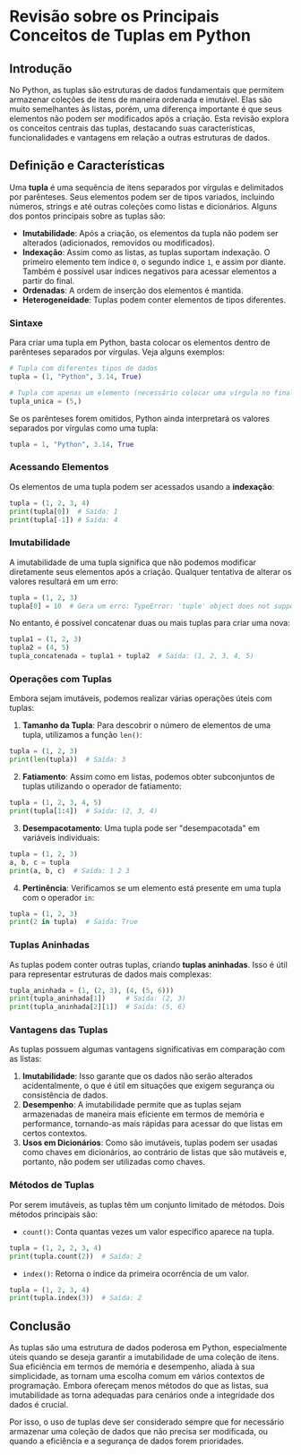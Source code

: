 # Revisão sobre os Principais Conceitos de Tuplas em Python

## Introdução

No Python, as tuplas são estruturas de dados fundamentais que permitem armazenar coleções de itens de maneira ordenada e
imutável. Elas são muito semelhantes às listas, porém, uma diferença importante é que seus elementos não podem ser
modificados após a criação. Esta revisão explora os conceitos centrais das tuplas, destacando suas características,
funcionalidades e vantagens em relação a outras estruturas de dados.

## Definição e Características

Uma **tupla** é uma sequência de itens separados por vírgulas e delimitados por parênteses. Seus elementos podem ser de
tipos variados, incluindo números, strings e até outras coleções como listas e dicionários. Alguns dos pontos principais
sobre as tuplas são:

- **Imutabilidade**: Após a criação, os elementos da tupla não podem ser alterados (adicionados, removidos ou
  modificados).
- **Indexação**: Assim como as listas, as tuplas suportam indexação. O primeiro elemento tem índice `0`, o segundo
  índice `1`, e assim por diante. Também é possível usar índices negativos para acessar elementos a partir do final.
- **Ordenadas**: A ordem de inserção dos elementos é mantida.
- **Heterogeneidade**: Tuplas podem conter elementos de tipos diferentes.

### Sintaxe

Para criar uma tupla em Python, basta colocar os elementos dentro de parênteses separados por vírgulas. Veja alguns
exemplos:

```python
# Tupla com diferentes tipos de dados
tupla = (1, "Python", 3.14, True)

# Tupla com apenas um elemento (necessário colocar uma vírgula no final)
tupla_unica = (5,)
```

Se os parênteses forem omitidos, Python ainda interpretará os valores separados por vírgulas como uma tupla:

```python
tupla = 1, "Python", 3.14, True
```

### Acessando Elementos

Os elementos de uma tupla podem ser acessados usando a **indexação**:

```python
tupla = (1, 2, 3, 4)
print(tupla[0])  # Saída: 1
print(tupla[-1]) # Saída: 4
```

### Imutabilidade

A imutabilidade de uma tupla significa que não podemos modificar diretamente seus elementos após a criação. Qualquer
tentativa de alterar os valores resultará em um erro:

```python
tupla = (1, 2, 3)
tupla[0] = 10  # Gera um erro: TypeError: 'tuple' object does not support item assignment
```

No entanto, é possível concatenar duas ou mais tuplas para criar uma nova:

```python
tupla1 = (1, 2, 3)
tupla2 = (4, 5)
tupla_concatenada = tupla1 + tupla2  # Saída: (1, 2, 3, 4, 5)
```

### Operações com Tuplas

Embora sejam imutáveis, podemos realizar várias operações úteis com tuplas:

1. **Tamanho da Tupla**: Para descobrir o número de elementos de uma tupla, utilizamos a função `len()`:

```python
tupla = (1, 2, 3)
print(len(tupla))  # Saída: 3
```

2. **Fatiamento**: Assim como em listas, podemos obter subconjuntos de tuplas utilizando o operador de fatiamento:

```python
tupla = (1, 2, 3, 4, 5)
print(tupla[1:4])  # Saída: (2, 3, 4)
```

3. **Desempacotamento**: Uma tupla pode ser "desempacotada" em variáveis individuais:

```python
tupla = (1, 2, 3)
a, b, c = tupla
print(a, b, c)  # Saída: 1 2 3
```

4. **Pertinência**: Verificamos se um elemento está presente em uma tupla com o operador `in`:

```python
tupla = (1, 2, 3)
print(2 in tupla)  # Saída: True
```

### Tuplas Aninhadas

As tuplas podem conter outras tuplas, criando **tuplas aninhadas**. Isso é útil para representar estruturas de dados
mais complexas:

```python
tupla_aninhada = (1, (2, 3), (4, (5, 6)))
print(tupla_aninhada[1])     # Saída: (2, 3)
print(tupla_aninhada[2][1])  # Saída: (5, 6)
```

### Vantagens das Tuplas

As tuplas possuem algumas vantagens significativas em comparação com as listas:

1. **Imutabilidade**: Isso garante que os dados não serão alterados acidentalmente, o que é útil em situações que exigem
   segurança ou consistência de dados.
2. **Desempenho**: A imutabilidade permite que as tuplas sejam armazenadas de maneira mais eficiente em termos de
   memória e performance, tornando-as mais rápidas para acessar do que listas em certos contextos.
3. **Usos em Dicionários**: Como são imutáveis, tuplas podem ser usadas como chaves em dicionários, ao contrário de
   listas que são mutáveis e, portanto, não podem ser utilizadas como chaves.

### Métodos de Tuplas

Por serem imutáveis, as tuplas têm um conjunto limitado de métodos. Dois métodos principais são:

- `count()`: Conta quantas vezes um valor específico aparece na tupla.

```python
tupla = (1, 2, 2, 3, 4)
print(tupla.count(2))  # Saída: 2
```

- `index()`: Retorna o índice da primeira ocorrência de um valor.

```python
tupla = (1, 2, 3, 4)
print(tupla.index(3))  # Saída: 2
```

## Conclusão

As tuplas são uma estrutura de dados poderosa em Python, especialmente úteis quando se deseja garantir a imutabilidade
de uma coleção de itens. Sua eficiência em termos de memória e desempenho, aliada à sua simplicidade, as tornam uma
escolha comum em vários contextos de programação. Embora ofereçam menos métodos do que as listas, sua imutabilidade as
torna adequadas para cenários onde a integridade dos dados é crucial.

Por isso, o uso de tuplas deve ser considerado sempre que for necessário armazenar uma coleção de dados que não precisa
ser modificada, ou quando a eficiência e a segurança de dados forem prioridades.